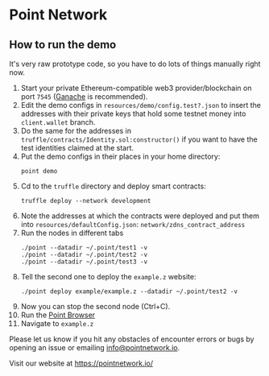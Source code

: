 Point Network
=============

How to run the demo
-------------------

It's very raw prototype code, so you have to do lots of things manually right now.

1. Start your private Ethereum-compatible web3 provider/blockchain on port `7545` ([Ganache](https://www.trufflesuite.com/ganache) is recommended).
1. Edit the demo configs in `resources/demo/config.test?.json` to insert the addresses with their private keys that hold some testnet money into `client.wallet` branch.
1. Do the same for the addresses in `truffle/contracts/Identity.sol:constructor()` if you want to have the test identities claimed at the start.
1. Put the demo configs in their places in your home directory:
    ```
    point demo
    ```
1. Cd to the `truffle` directory and deploy smart contracts:
    ```
    truffle deploy --network development
    ```
1. Note the addresses at which the contracts were deployed and put them into `resources/defaultConfig.json`: `network/zdns_contract_address` 
1. Run the nodes in different tabs 
    ```
    ./point --datadir ~/.point/test1 -v
    ./point --datadir ~/.point/test2 -v
    ./point --datadir ~/.point/test3 -v
    ```
1. Tell the second one to deploy the `example.z` website:
    ```
    ./point deploy example/example.z --datadir ~/.point/test2 -v
    ```
1. Now you can stop the second node (Ctrl+C).
1. Run the [Point Browser](https://github.com/pointnetwork/pointbrowser)
1. Navigate to `example.z`

Please let us know if you hit any obstacles of encounter errors or bugs by opening an issue or emailing info@pointnetwork.io.

Visit our website at https://pointnetwork.io/